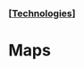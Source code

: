 ### [[Technologies](./translated-human-interface-guidelines-markdown/technologies.md)]  
  
# **Maps**  

